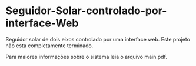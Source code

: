 # Seguidor-Solar-controlado-por-interface-Web
Seguidor solar de dois eixos controlado por uma interface web. Este projeto não esta completamente terminado.

Para maiores informações sobre o sistema leia o arquivo main.pdf.
